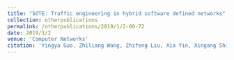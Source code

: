 ```yaml
---
title: "SOTE: Traffic engineering in hybrid software defined networks"
collection: otherpublications
permalink: /otherpublications/2019/1/2-60-72
date: 2019/1/2
venue: 'Computer Networks'
citation: 'Yingya Guo, Zhiliang Wang, Zhifeng Liu, Xia Yin, Xingang Shi, Jianping Wu, Yang Xu, H Jonathan Chao: SOTE: Traffic engineering in hybrid software defined networks, Computer Networks , 2019, 154: 60-72'
---
```


